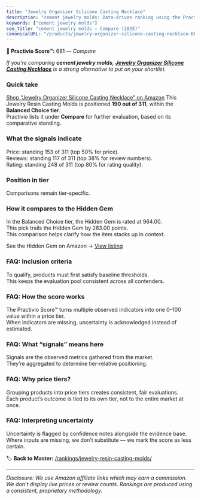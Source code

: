```yaml
---
title: "Jewelry Organizer Silicone Casting Necklace"
description: "cement jewelry molds: Data-driven ranking using the Practivio Score™. Positioned by quality, value, demand, findability, momentum."
keywords: ["cement jewelry molds"]
seo_title: "cement jewelry molds — Compare (2025)"
canonicalURL: "/products/jewelry-organizer-silicone-casting-necklace-B092T7DSJD/"
---
```


**🛒 Practivio Score™:** 681 — _Compare_


*If you're comparing **cement jewelry molds**, **[Jewelry Organizer Silicone Casting Necklace](https://www.amazon.com/dp/B092T7DSJD?tag=practivio-20)** is a strong alternative to put on your shortlist.*
### Quick take
[Shop “Jewelry Organizer Silicone Casting Necklace” on Amazon](https://www.amazon.com/dp/B092T7DSJD?tag=practivio-20)
This Jewelry Resin Casting Molds is positioned **190 out of 311**, within the **Balanced Choice tier**.  
Practivio lists it under **Compare** for further evaluation, based on its comparative standing.

### What the signals indicate
Price: standing 153 of 311 (top 50% for price).  
Reviews: standing 117 of 311 (top 38% for review numbers).  
Rating: standing 248 of 311 (top 80% for rating quality).  

### Position in tier
Comparisons remain tier-specific.

### How it compares to the Hidden Gem
In the Balanced Choice tier, the Hidden Gem is rated at 964.00.  
This pick trails the Hidden Gem by 283.00 points.  
This comparison helps clarify how the item stacks up in context.  

See the Hidden Gem on Amazon → [View listing](https://www.amazon.com/dp/B08L7PP8F9?tag=practivio-20)

### FAQ: Inclusion criteria
To qualify, products must first satisfy baseline thresholds.  
This keeps the evaluation pool consistent across all contenders.

### FAQ: How the score works
The Practivio Score™ turns multiple observed indicators into one 0–100 value within a price tier.  
When indicators are missing, uncertainty is acknowledged instead of estimated.

### FAQ: What “signals” means here
Signals are the observed metrics gathered from the market.  
They’re aggregated to determine tier-relative positioning.

### FAQ: Why price tiers?
Grouping products into price tiers creates consistent, fair evaluations.  
Each product’s outcome is tied to its own tier, not to the entire market at once.

### FAQ: Interpreting uncertainty
Uncertainty is flagged by confidence notes alongside the evidence base.  
Where inputs are missing, we don’t substitute — we mark the score as less certain.

<!-- Missing template for Compare/CompareWithinPriceClass -->


🏷️ **Back to Master:** [/rankings/jewelry-resin-casting-molds/](/rankings/jewelry-resin-casting-molds/)

---
_Disclosure: We use Amazon affiliate links which may earn a commission. We don’t display live prices or review counts. Rankings are produced using a consistent, proprietary methodology._
